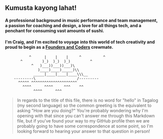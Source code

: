 ## Kumusta kayong lahat!

#### A professional background in music performance and team management, a passion for coaching and design, a love for all things tech, and a penchant for consuming vast amounts of sushi. 
#### I'm Craig, and I'm excited to voyage into this world of tech creativity and proud to begin as a [Founders and Coders](https://www.foundersandcoders.com/) crewmate.

               ^      |    |    |     ^          ^
           ^         )_)  )_)  )_)         ^    
                ^   )___))___))___)\            
                   )____)____)_____)\\
                 _____|____|____|____\\\__
        ---------\                   /---------
          ^^^^^ ^^^^^^^^^^^^^^^^^^^^^
            ^^^^      ^^^^     ^^^    ^^
                 ^^^^      ^^^

> In regards to the title of this file, there is no word for "hello" in Tagalog (my second language) so the common greeting is the equivalent to asking "How are you doing?"
> You're probably wondering why I'm opening with that since you can't answer me through this Markdown file, but if you've found your way to my GitHub profile then we are probably going to have some correspondence at some point, so I'm looking forward to hearing your answer to that question in person!
